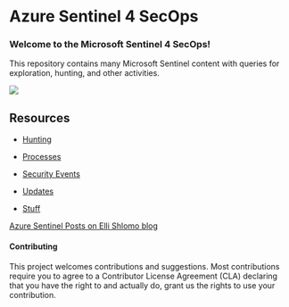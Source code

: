 # Azure Sentinel 4 SecOps

### Welcome to the Microsoft Sentinel 4 SecOps!

This repository contains many Microsoft Sentinel content with queries for exploration, hunting, and other activities.

<img src="https://github.com/eshlomo1/Azure-Sentinel-4-SecOps/blob/master/General/Azure%20Sentinel%204%20SecOps.png">

## Resources

* [Hunting](https://github.com/eshlomo1/Azure-Sentinel-4-SecOps/tree/master/Hunting)

* [Processes](https://github.com/eshlomo1/Azure-Sentinel-4-SecOps/tree/master/Processes)

* [Security Events](https://github.com/eshlomo1/AzureSentinel4SecOps/tree/master/Security%20Events)

* [Updates](https://github.com/eshlomo1/Azure-Sentinel-4-SecOps/tree/master/Updates)

* [Stuff](https://github.com/eshlomo1/Azure-Sentinel-4-SecOps/tree/master/Stuff)


[Azure Sentinel Posts on Elli Shlomo blog](https://eshlomo.us)

#### Contributing

This project welcomes contributions and suggestions. Most contributions require you to agree to a Contributor License Agreement (CLA) declaring that you have the right to and actually do, grant us the rights to use your contribution.
